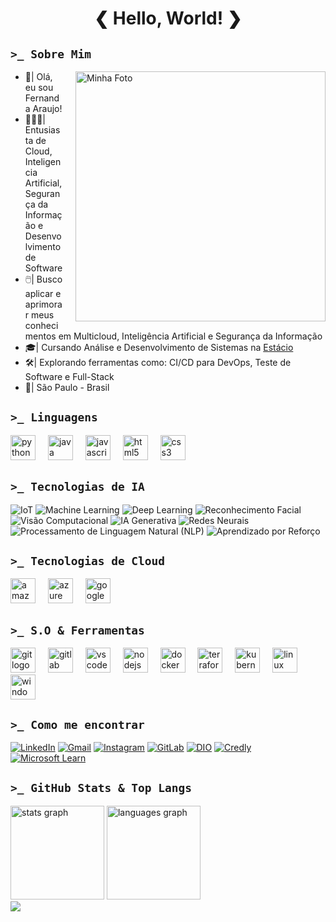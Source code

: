 <h1 align="center"> ❮ Hello, World! ❯ </h1>

##  `>_ Sobre Mim` 
<div>
  <img src="https://www.shutterstock.com/shutterstock/videos/1108397841/thumb/1.jpg?ip=x480" alt="Minha Foto" width="400" align="right" style="margin-left: 20px;" />
  <ul>
    <li>👋|  Olá, eu sou Fernanda Araujo!</li>
    <li>👩🏻‍💻|  Entusiasta de Cloud, Inteligencia Artificial, Segurança da Informação e Desenvolvimento de Software</li>
    <li>🖱️|  Busco aplicar e aprimorar meus conhecimentos em Multicloud, Inteligência Artificial e Segurança da Informação</li>
    <li>🎓|  Cursando Análise e Desenvolvimento de Sistemas na <a href="https://estacio.br/" target="_blank">Estácio</a></li>
    <li>🛠️|  Explorando ferramentas como: CI/CD para DevOps, Teste de Software e Full-Stack</li>
    <li>📍|  São Paulo - Brasil</li>
  </ul>
</div>

##  `>_ Linguagens`
<div align="left">
  <img src="https://cdn.jsdelivr.net/gh/devicons/devicon/icons/python/python-original.svg" height="40" alt="python logo"  />
  <img width="12" />
  <img src="https://cdn.jsdelivr.net/gh/devicons/devicon/icons/java/java-original.svg" height="40" alt="java logo"  />
  <img width="12" />
  <img src="https://skillicons.dev/icons?i=js" height="40" alt="javascript logo"  />
  <img width="12" />
  <img src="https://skillicons.dev/icons?i=html" height="40" alt="html5 logo"  />
  <img width="12" />
  <img src="https://skillicons.dev/icons?i=css" height="40" alt="css3 logo"  />
  <img width="12" />
</div>

## `>_ Tecnologias de IA`
![IoT](https://img.shields.io/badge/IoT-FFB6C1?style=for-the-badge&logoColor=white) 
![Machine Learning](https://img.shields.io/badge/Machine%20Learning-FFB6C1?style=for-the-badge&logoColor=white) 
![Deep Learning](https://img.shields.io/badge/Deep%20Learning-FFB6C1?style=for-the-badge&logoColor=white) 
![Reconhecimento Facial](https://img.shields.io/badge/Reconhecimento%20Facial-FFB6C1?style=for-the-badge&logoColor=white) 
![Visão Computacional](https://img.shields.io/badge/Visão%20Computacional-FFB6C1?style=for-the-badge&logoColor=white) 
![IA Generativa](https://img.shields.io/badge/IA%20Generativa-FFB6C1?style=for-the-badge&logoColor=white) 
![Redes Neurais](https://img.shields.io/badge/Redes%20Neurais-FFB6C1?style=for-the-badge&logoColor=white) 
![Processamento de Linguagem Natural (NLP)](https://img.shields.io/badge/NLP-FFB6C1?style=for-the-badge&logoColor=white) 
![Aprendizado por Reforço](https://img.shields.io/badge/Aprendizado%20por%20Reforço-FFB6C1?style=for-the-badge&logoColor=white)

## `>_ Tecnologias de Cloud`
<div align="left">
  <img src="https://skillicons.dev/icons?i=aws" height="40" alt="amazonwebservices logo"  />
  <img width="12" />
  <img src="https://skillicons.dev/icons?i=azure" height="40" alt="azure logo"  />
  <img width="12" />
  <img src="https://skillicons.dev/icons?i=gcp" height="40" alt="googlecloud logo"  />
</div>

## `>_ S.O & Ferramentas`
<div align="left">
  <img src="https://cdn.jsdelivr.net/gh/devicons/devicon/icons/git/git-original.svg" height="40" alt="git logo"  />
  <img width="12" />
  <img src="https://cdn.jsdelivr.net/gh/devicons/devicon/icons/gitlab/gitlab-original.svg" height="40" alt="gitlab logo"  />
  <img width="12" />
  <img src="https://cdn.jsdelivr.net/gh/devicons/devicon/icons/vscode/vscode-original.svg" height="40" alt="vscode logo"  />
  <img width="12" />
  <img src="https://cdn.jsdelivr.net/gh/devicons/devicon/icons/nodejs/nodejs-original.svg" height="40" alt="nodejs logo"  />
  <img width="12" />
  <img src="https://cdn.jsdelivr.net/gh/devicons/devicon/icons/docker/docker-original.svg" height="40" alt="docker logo"  />
  <img width="12" />
  <img src="https://cdn.jsdelivr.net/gh/devicons/devicon/icons/terraform/terraform-original.svg" height="40" alt="terraform logo"  />
  <img width="12" />
  <img src="https://cdn.simpleicons.org/kubernetes/326CE5" height="40" alt="kubernetes logo"  />
  <img width="12" />
  <img src="https://cdn.jsdelivr.net/gh/devicons/devicon/icons/linux/linux-original.svg" height="40" alt="linux logo"  />
  <img width="12" />
  <img src="https://cdn.jsdelivr.net/gh/devicons/devicon/icons/windows8/windows8-original.svg" height="40" alt="windows8 logo"  />
 
</div>

## `>_ Como me encontrar`

<a href="https://www.linkedin.com/in/fernanda-araujo-dev/"><img src="https://img.shields.io/badge/LinkedIn-9370DB?style=for-the-badge&logo=linkedin&logoColor=C0C0C0&labelColor=9370DB" alt="LinkedIn"></a>
<a href="mailto:xfernandaaraujo@gmail.com"><img src="https://img.shields.io/badge/Gmail-9370DB?style=for-the-badge&logo=gmail&logoColor=C0C0C0&labelColor=9370DB" alt="Gmail"></a>
<a href="https://www.instagram.com/AraujoTech1"><img src="https://img.shields.io/badge/Instagram-9370DB?style=for-the-badge&logo=instagram&logoColor=C0C0C0&labelColor=9370DB" alt="Instagram"></a>
<a href="https://gitlab.com/xfernandaaraujo"><img src="https://img.shields.io/badge/GitLab-9370DB?style=for-the-badge&logo=gitlab&logoColor=C0C0C0&labelColor=9370DB" alt="GitLab"></a>
<a href="https://www.dio.me/users/xfernandaaraujo"><img src="https://img.shields.io/badge/DIO-9370DB?style=for-the-badge&logo=codeforces&logoColor=C0C0C0&labelColor=9370DB" alt="DIO"></a>
<a href="https://www.credly.com/users/fernandaaraujo1"><img src="https://img.shields.io/badge/Credly-9370DB?style=for-the-badge&logo=acclaim&logoColor=C0C0C0&labelColor=9370DB" alt="Credly"></a>
<a href="https://learn.microsoft.com/en-us/users/fernandaaraujo-0696/?tab=credentials-tab"><img src="https://img.shields.io/badge/Microsoft_Learn-9370DB?style=for-the-badge&logo=microsoft&logoColor=C0C0C0&labelColor=9370DB" alt="Microsoft Learn"></a>


## `>_ GitHub Stats & Top Langs` 

<div align="left">
  <img src="https://github-readme-stats.vercel.app/api?username=AraujoTech1&hide_title=false&hide_rank=false&show_icons=true&include_all_commits=true&count_private=true&disable_animations=false&theme=midnight-purple&locale=en&hide_border=false&order=1&custom_title=GitHub%20Stats" height="150" alt="stats graph"  />
  <img src="https://github-readme-stats.vercel.app/api/top-langs?username=AraujoTech1&locale=en&hide_title=false&layout=compact&card_width=320&langs_count=5&theme=midnight-purple&hide_border=false&order=2" height="150" alt="languages graph"  />
</div>


<img src="https://camo.githubusercontent.com/100f9ff90e206d59a4d8773be33c36be07ae69e9e8727fcd6fbfd4311f8409c0/68747470733a2f2f63617073756c652d72656e6465722e76657263656c2e6170702f6170693f747970653d776176696e67266865696768743d31303026636f6c6f723d6772616469656e742673656374696f6e3d666f6f74657226726576657273616c3d66616c7365267465787442673d66616c736526666f6e74416c69676e3d353026726f746174653d2d31" />

